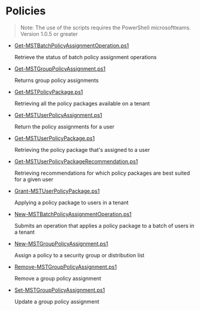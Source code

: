 # Policies

> Note: The use of the scripts requires the PowerShell microsoftteams. Version 1.0.5 or greater

+ [Get-MSTBatchPolicyAssignmentOperation.ps1](./Get-MSTBatchPolicyAssignmentOperation.ps1)

  Retrieve the status of batch policy assignment operations

+ [Get-MSTGroupPolicyAssignment.ps1](./Get-MSTGroupPolicyAssignment.ps1)

  Returns group policy assignments

+ [Get-MST​Policy​Package.ps1](./Get-MSTPolicy​Package.ps1)

  Retrieving all the policy packages available on a tenant

+ [Get-MSTUserPolicyAssignment.ps1](./Get-MSTUserPolicyAssignment.ps1)

  Return the policy assignments for a user

+ [Get-MSTUserPolicyPackage.ps1](./Get-MSTUserPolicyPackage.ps1)

  Retrieving the policy package that's assigned to a user

+ [Get-MST​UserPolicyPackageRecommendation.ps1](./Get-MSTUserPolicyPackageRecommendation.ps1)

  Retrieving recommendations for which policy packages are best suited for a given user

+ [Grant-MSTUser​Policy​Package.ps1](./Grant-MSTUserPolicy​Package.ps1)

  Applying a policy package to users in a tenant

+ [New-MSTBatchPolicyAssignmentOperation.ps1](./New-MSTBatchPolicyAssignmentOperation.ps1)

  Submits an operation that applies a policy package to a batch of users in a tenant

+ [New-MSTGroupPolicyAssignment.ps1](./New-MSTGroupPolicyAssignment.ps1)

  Assign a policy to a security group or distribution list

+ [Remove-MSTGroupPolicyAssignment.ps1](./Remove-MSTGroupPolicyAssignment.ps1)

  Remove a group policy assignment

+ [Set-MSTGroupPolicyAssignment.ps1](./Set-MSTGroupPolicyAssignment.ps1)

  Update a group policy assignment